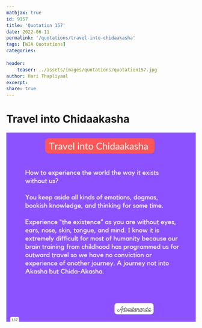 ```yaml
---
mathjax: true
id: 9157
title: 'Quotation 157'
date: 2022-06-11
permalink: '/quotations/travel-into-chidaakasha'
tags: [WIA Quotations] 
categories: 

header:
    teaser: ../assets/images/quotations/quotation157.jpg
author: Hari Thapliyaal 
excerpt:
share: true 
---
```


# Travel into Chidaakasha

![Travel into Chidaakasha](../assets/images/quotations/quotation157.jpg)
